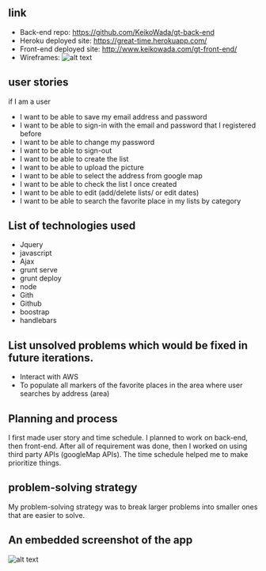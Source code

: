 ## link
- Back-end repo: https://github.com/KeikoWada/gt-back-end
- Heroku deployed site: https://great-time.herokuapp.com/
- Front-end deployed site: http://www.keikowada.com/gt-front-end/
- Wireframes: ![alt text](https://i.imgur.com/KkRfvqv.jpg)

## user stories
if I am a user

- I want to be able to save my email address and password
- I want to be able to sign-in with the email and password that I registered before
- I want to be able to change my password
- I want to be able to sign-out
- I want to be able to create the list
- I want to be able to upload the picture
- I want to be able to select the address from google map
- I want to be able to check the list I once created
- I want to be able to edit (add/delete lists/ or edit dates)
- I want to be able to search the favorite place in my lists by category

## List of technologies used
- Jquery
- javascript
- Ajax
- grunt serve
- grunt deploy
- node
- Gith
- Github
- boostrap
- handlebars

## List unsolved problems which would be fixed in future iterations.
- Interact with AWS
- To populate all markers of the favorite places in the area where user searches by address (area)

## Planning and process
I first made user story and time schedule.
I planned to work on back-end, then front-end. After all of requirement was done, then I worked on  using third party APIs (googleMap APIs).
The time schedule helped me to make prioritize things.

## problem-solving strategy
My problem-solving strategy was to break larger problems into smaller ones that are easier to solve.

## An embedded screenshot of the app

![alt text](https://i.imgur.com/oVnvUIl.png?1)
